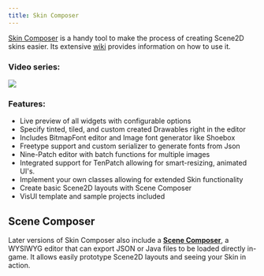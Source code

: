 ```yaml
---
title: Skin Composer
---
```

[Skin Composer](https://github.com/raeleus/skin-composer) is a handy tool to make the process of creating Scene2D skins easier. Its extensive [wiki](https://github.com/raeleus/skin-composer/wiki) provides information on how to use it.

### Video series:

[![](https://i.ytimg.com/vi/78amAV0_e24/hqdefault.jpg?sqp=-oaymwEXCNACELwBSFryq4qpAwkIARUAAIhCGAE=&rs=AOn4CLBV44KmCMrW8Ocu8fOwYV8ZLV61ag)](https://youtu.be/78amAV0_e24)


### Features:
* Live preview of all widgets with configurable options
* Specify tinted, tiled, and custom created Drawables right in the editor
* Includes BitmapFont editor and Image font generator like Shoebox
* Freetype support and custom serializer to generate fonts from Json
* Nine-Patch editor with batch functions for multiple images
* Integrated support for TenPatch allowing for smart-resizing, animated UI's.
* Implement your own classes allowing for extended Skin functionality
* Create basic Scene2D layouts with Scene Composer
* VisUI template and sample projects included


## Scene Composer
Later versions of Skin Composer also include a **[Scene Composer](https://github.com/raeleus/skin-composer/wiki/Scene-Composer)**, a WYSIWYG editor that can export JSON or Java files to be loaded directly in-game. It allows easily prototype Scene2D layouts and seeing your Skin in action.